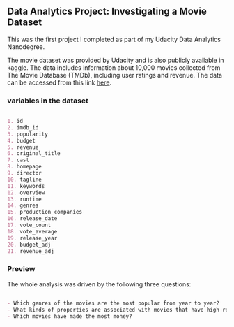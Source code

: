 ## Data Analytics Project: Investigating a Movie Dataset

This was the first project I completed as part of my Udacity Data Analytics Nanodegree.

The movie dataset was provided by Udacity and is also publicly available in kaggle. The data includes information about 10,000 movies collected from The Movie Database (TMDb), including user ratings and revenue. The data can be accessed from this link [here](https://www.google.com/url?q=https://d17h27t6h515a5.cloudfront.net/topher/2017/October/59dd1c4c_tmdb-movies/tmdb-movies.csv&sa=D&ust=1605197347716000&usg=AOvVaw1SoCpfUCeHn5oyvjgbJPP-).

### variables in the dataset

```markdown

1. id
2. imdb_id
3. popularity
4. budget
5. revenue
6. original_title
7. cast
8. homepage
9. director
10. tagline
11. keywords
12. overview
13. runtime
14. genres
15. production_companies
16. release_date
17. vote_count
18. vote_average
19. release_year
20. budget_adj
21. revenue_adj

```

### Preview

The whole analysis was driven by the following three questions:

```markdown

- Which genres of the movies are the most popular from year to year?
- What kinds of properties are associated with movies that have high revenues?
- Which movies have made the most money?

```
